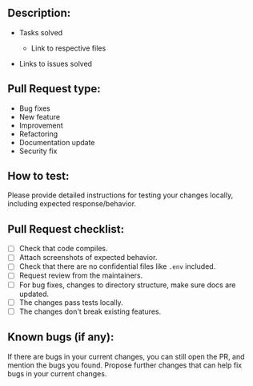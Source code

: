 ## Description:
- Tasks solved

  - Link to respective files

- Links to issues solved

## Pull Request type:

- Bug fixes
- New feature
- Improvement
- Refactoring
- Documentation update
- Security fix

## How to test:

Please provide detailed instructions for testing your changes locally, including expected response/behavior. 

## Pull Request checklist:

- [ ] Check that code compiles.
- [ ] Attach screenshots of expected behavior.
- [ ] Check that there are no confidential files like `.env` included.
- [ ] Request review from the maintainers.
- [ ] For bug fixes, changes to directory structure, make sure docs are updated.
- [ ] The changes pass tests locally.
- [ ] The changes don't break existing features.

## Known bugs (if any):

If there are bugs in your current changes, you can still open the PR, and mention the bugs you found. Propose further changes that can help fix bugs in your current changes. 


